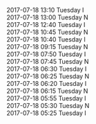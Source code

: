 2017-07-18 13:10 Tuesday  I  
2017-07-18 13:00 Tuesday  N  
2017-07-18 12:40 Tuesday  I  
2017-07-18 10:45 Tuesday  N  
2017-07-18 10:40 Tuesday  I  
2017-07-18 09:15 Tuesday  N  
2017-07-18 07:50 Tuesday  I  
2017-07-18 07:45 Tuesday  N  
2017-07-18 06:30 Tuesday  I  
2017-07-18 06:25 Tuesday  N  
2017-07-18 06:20 Tuesday  I  
2017-07-18 06:15 Tuesday  N  
2017-07-18 05:55 Tuesday  I  
2017-07-18 05:30 Tuesday  N  
2017-07-18 05:25 Tuesday  I  
